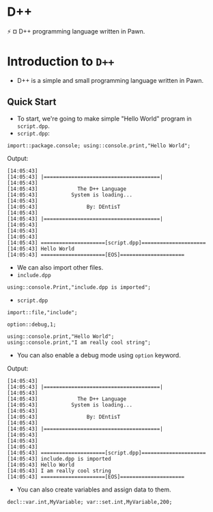 # D++
:zap: ¤ D++ programming language written in Pawn.

# Introduction to `D++`
- D++ is a simple and small programming language written in Pawn.

## Quick Start
- To start, we're going to make simple "Hello World" program in `script.dpp`.
- `script.dpp`:
```pawn
import::package.console; using::console.print,"Hello World";
```
Output:
```
[14:05:43]                                         
[14:05:43] |======================================|
[14:05:43]                                         
[14:05:43]             The D++ Language            
[14:05:43]           System is loading...          
[14:05:43]                                         
[14:05:43]                By: DEntisT              
[14:05:43]                                         
[14:05:43] |======================================|
[14:05:43]                                         
[14:05:43]                                         
[14:05:43]                                         
[14:05:43] =====================[script.dpp]=====================
[14:05:43] Hello World
[14:05:43] =====================[EOS]=====================
```
- We can also import other files.
- `include.dpp`
```pawn
using::console.Print,"include.dpp is imported";
```

- `script.dpp`
```pawn
import::file,"include";

option::debug,1;

using::console.print,"Hello World";
using::console.print,"I am really cool string";
```

- You can also enable a debug mode using `option` keyword.

Output:
```
[14:05:43]                                         
[14:05:43] |======================================|
[14:05:43]                                         
[14:05:43]             The D++ Language            
[14:05:43]           System is loading...          
[14:05:43]                                         
[14:05:43]                By: DEntisT              
[14:05:43]                                         
[14:05:43] |======================================|
[14:05:43]                                         
[14:05:43]                                         
[14:05:43]                                         
[14:05:43] =====================[script.dpp]=====================
[14:05:43] include.dpp is imported
[14:05:43] Hello World
[14:05:43] I am really cool string
[14:05:43] =====================[EOS]=====================
```

- You can also create variables and assign data to them.
```pawn
decl::var.int,MyVariable; var::set.int,MyVariable,200;
```
